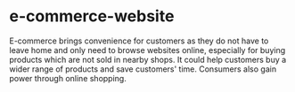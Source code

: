 # e-commerce-website
E-commerce brings convenience for customers as they do not have to leave home and only need to browse websites online, especially for buying products which are not sold in nearby shops. It could help customers buy a wider range of products and save customers' time. Consumers also gain power through online shopping.

